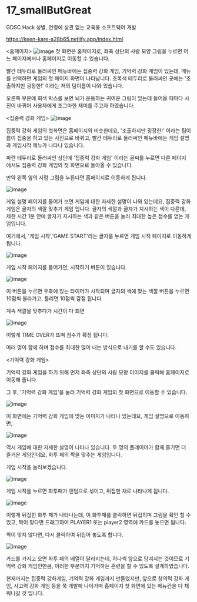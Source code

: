 # 17_smallButGreat
GDSC Hack
성별, 연령에 상관 없는 교육용 소프트웨어 개발

https://keen-kare-a28b65.netlify.app/index.html

<홈페이지>
![image](https://user-images.githubusercontent.com/93893702/152623092-5ac3fbac-6b7a-4de9-830f-0542dd62846a.png)
첫 화면은 홈페이지로, 좌측 상단의 사람 모양 그림을 누르면 어느 페이지에서나 홈페이지로 이동할 수 있습니다.

빨간 테두리로 둘러싸인 메뉴바에는 집중력 강화 게임, 기억력 강화 게임이 있는데, 메뉴를 선택하면 게임의 첫 페이지 화면이 나타납니다.
초록색 테두리로 둘러싸인 곳에는 '조촐하지만 굉장한!' 이라는 저의 팀이름이 나와 있습니다.

오른쪽 부분에 회색 박스를 보면 뇌가 운동하는 귀여운 그림이 있는데 들어올 때마다 사진이 바뀌어 사용자에게 조그마한 재미를 주고자 하였습니다.



<집중력 강화 게임>
![image](https://user-images.githubusercontent.com/93893702/152623312-0b3a79be-b23a-4235-ad97-1d375ba3009f.png)


집중력 강화 게임의 첫화면은 홈페이지와 비슷한데요, '조촐하지만 굉장한!' 이라는 팀이름이 집중을 하고 있는 사진으로 바뀌고, 빨간 테두리로 둘러싸인 메뉴바에는 게임 설명과 게임시작 메뉴가 나타나 있습니다. 

파란 테두리로 둘러싸인 상단에 '집중력 강화 게임' 이라는 글씨를 누르면 다른 페이지 에서도 집중력 강화 게임의 첫 화면으로 돌아올 수 있습니다. 

만약 왼쪽 옆의 사람 그림을 누른다면 홈페이지로 이동하게 됩니다.



![image](https://user-images.githubusercontent.com/93893702/152623270-b16d7781-3048-486d-a6fd-f85223ef3c71.png)

게임 설명 페이지를 들어가 보면 게임에 대한 자세한 설명이 나와 있는데요, 집중력 강화 게임은 글자의 색깔 맞추기 게임 입니다.
글자의 색깔과 글자가 지시하는 색이 다른데, 제한 시간 1분 안에 글자가 지시하는 색과 같은 버튼을 눌러 최대한 높은 점수를 얻는 게임입니다. 

여기에서, '게임 시작','GAME START'라는 글자를 누르면 게임 시작 페이지로 이동하게 됩니다.




![image](https://user-images.githubusercontent.com/93893702/152623450-d337289e-d70a-4873-a99b-fa33233ec524.png)


게임 시작 페이지를 들어가면, 시작하기 버튼이 있습니다. 

![image](https://user-images.githubusercontent.com/93893702/152623500-48adad67-33df-4dee-88c7-5c465fa3b259.png)


이 버튼을 누르면 우측에 있는 타이머가 시작되며 글자의 색에 맞는 색깔 버튼을 누르면 10점씩 올라가고, 틀리면 10점씩 감점 됩니다.

계속 색깔을 맞추다가 시간이 다 되면

![image](https://user-images.githubusercontent.com/93893702/152623595-9fd8b509-0711-4840-a710-412079c38622.png)

이렇게 TIME OVER가 뜨며 점수가 확정 됩니다. 

여러 명이 함께 하며 점수를 최대한 많이 내는 방식으로 내기를 할 수도 있습니다.







<기억력 강화 게임>



기억력 강화 게임을 하기 위해 먼저 좌측 상단의 사람 모양 이미지를 클릭해 홈페이지로 이동해 줍니다. 

그 후, '기억력 강화 게임'을 눌러 기억력 강화 게임의 첫 화면으로 이동할 수 있습니다.


![image](https://user-images.githubusercontent.com/93893702/152623783-1e9caa39-fad7-42d7-ab84-45af20d9dd58.png)


이 화면에는 기억력 강화 게임에 맞는 이미지가 나타나 있는데요, 게임 설명으로 이동하면, 

![image](https://user-images.githubusercontent.com/93893702/152624872-eaa1fad7-7cd2-45ae-b023-d42b4798c33f.png)


역시 게임에 대한 자세한 설명이 나타나 있습니다. 두 명의 플레이어가 함께 즐기면 더 즐거운 게임인데요, 화투 패의 짝을 맞추는 게임입니다. 


게임 시작을 눌러보겠습니다.

![image](https://user-images.githubusercontent.com/93893702/152625032-d3cba0f3-099f-4561-a3ff-202a98161cbe.png)
 
 
 게임 시작을 누르면 화투패가 랜덤으로 섞이고, 뒤집힌 채로 나타나게 됩니다.
 
 ![image](https://user-images.githubusercontent.com/93893702/152625081-f122fe2b-c38a-405e-a625-32f5efa4fb52.png)

이렇게 뒤집힌 화투 패가 나타나는데, 이 화투패를 클릭하면 뒤집히며 그림을 확인 할 수 있고, 짝이 맞다면 드래그하여 PLAYER1 또는 player2 영역에 카드를 놓으면 됩니다. 

짝이 맞지 않다면, 다시 클릭하여 뒤집어 놓도록 합니다.

![image](https://user-images.githubusercontent.com/93893702/152625272-a50a3ad0-edc8-4181-afb6-321d139387d6.png)


카드를 가지고 오면 화투 패의 배열이 달라지는데, 하나씩 앞으로 당겨지는 것이므로 기억력 강화 게임인만큼, 이러한 부분까지 기억하는 훈련을 할 수 있도록 설계하였습니다.



현재까지는 집중력 강화게임, 기억력 강화 게임까지 만들었지만, 앞으로 창의력 강화 게임, 사고력 강화 게임 등을 쭉 개발해 나아가며 홈페이지 첫 화면에 있는 메뉴칸을 다 채워나갈 것 입니다.
